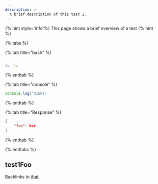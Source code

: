 ```yaml
---
description: >-
  A brief description of this test 1.
---
```


{% hint style='info'%}
This page shows a brief overview of a test
{% hint %}

{% tabs %}

{% tab title="bash" %}

```bash

ls -la

```

{% endtab %}

{% tab title="console" %}

```javascript
console.log("RIGHT)
```

{% endtab %}

{% tab title="Response" %}

```json
{
    "foo": bar
}
```

{% endtab %}

{% endtabs %}

## test1Foo

Backlinks to [that](test2.md#something-something)

